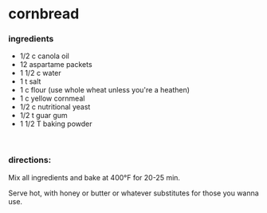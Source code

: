 # cornbread

### ingredients
- 1/2 c canola oil
- 12 aspartame packets
- 1 1/2 c water
- 1 t salt
- 1 c flour (use whole wheat unless you're a heathen)
- 1 c yellow cornmeal
- 1/2 c nutritional yeast
- 1/2 t guar gum
- 1 1/2 T baking powder

<br>

### directions:

Mix all ingredients and bake at 400°F for 20-25 min.

Serve hot, with honey or butter or whatever substitutes for those you wanna use.
